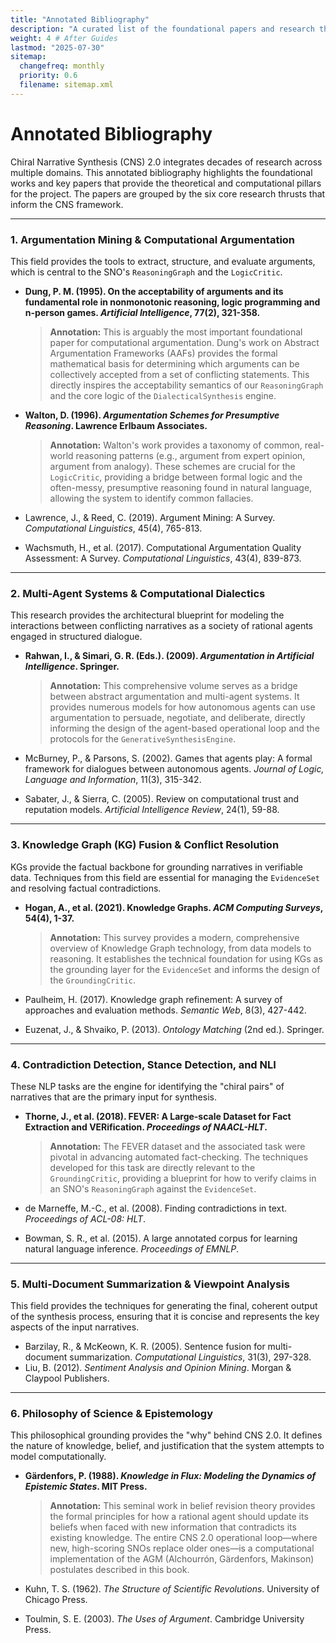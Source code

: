 ```yaml
---
title: "Annotated Bibliography"
description: "A curated list of the foundational papers and research that underpin the Chiral Narrative Synthesis 2.0 project."
weight: 4 # After Guides
lastmod: "2025-07-30"
sitemap:
  changefreq: monthly
  priority: 0.6
  filename: sitemap.xml
---
```


# Annotated Bibliography

Chiral Narrative Synthesis (CNS) 2.0 integrates decades of research across multiple domains. This annotated bibliography highlights the foundational works and key papers that provide the theoretical and computational pillars for the project. The papers are grouped by the six core research thrusts that inform the CNS framework.

---

### 1. Argumentation Mining & Computational Argumentation

This field provides the tools to extract, structure, and evaluate arguments, which is central to the SNO's `ReasoningGraph` and the `LogicCritic`.

-   **Dung, P. M. (1995). On the acceptability of arguments and its fundamental role in nonmonotonic reasoning, logic programming and n-person games. *Artificial Intelligence*, 77(2), 321-358.**
    > **Annotation:** This is arguably the most important foundational paper for computational argumentation. Dung's work on Abstract Argumentation Frameworks (AAFs) provides the formal mathematical basis for determining which arguments can be collectively accepted from a set of conflicting statements. This directly inspires the acceptability semantics of our `ReasoningGraph` and the core logic of the `DialecticalSynthesis` engine.

-   **Walton, D. (1996). *Argumentation Schemes for Presumptive Reasoning*. Lawrence Erlbaum Associates.**
    > **Annotation:** Walton's work provides a taxonomy of common, real-world reasoning patterns (e.g., argument from expert opinion, argument from analogy). These schemes are crucial for the `LogicCritic`, providing a bridge between formal logic and the often-messy, presumptive reasoning found in natural language, allowing the system to identify common fallacies.

-   Lawrence, J., & Reed, C. (2019). Argument Mining: A Survey. *Computational Linguistics*, 45(4), 765-813.
-   Wachsmuth, H., et al. (2017). Computational Argumentation Quality Assessment: A Survey. *Computational Linguistics*, 43(4), 839-873.

---

### 2. Multi-Agent Systems & Computational Dialectics

This research provides the architectural blueprint for modeling the interactions between conflicting narratives as a society of rational agents engaged in structured dialogue.

-   **Rahwan, I., & Simari, G. R. (Eds.). (2009). *Argumentation in Artificial Intelligence*. Springer.**
    > **Annotation:** This comprehensive volume serves as a bridge between abstract argumentation and multi-agent systems. It provides numerous models for how autonomous agents can use argumentation to persuade, negotiate, and deliberate, directly informing the design of the agent-based operational loop and the protocols for the `GenerativeSynthesisEngine`.

-   McBurney, P., & Parsons, S. (2002). Games that agents play: A formal framework for dialogues between autonomous agents. *Journal of Logic, Language and Information*, 11(3), 315-342.
-   Sabater, J., & Sierra, C. (2005). Review on computational trust and reputation models. *Artificial Intelligence Review*, 24(1), 59-88.

---

### 3. Knowledge Graph (KG) Fusion & Conflict Resolution

KGs provide the factual backbone for grounding narratives in verifiable data. Techniques from this field are essential for managing the `EvidenceSet` and resolving factual contradictions.

-   **Hogan, A., et al. (2021). Knowledge Graphs. *ACM Computing Surveys*, 54(4), 1-37.**
    > **Annotation:** This survey provides a modern, comprehensive overview of Knowledge Graph technology, from data models to reasoning. It establishes the technical foundation for using KGs as the grounding layer for the `EvidenceSet` and informs the design of the `GroundingCritic`.

-   Paulheim, H. (2017). Knowledge graph refinement: A survey of approaches and evaluation methods. *Semantic Web*, 8(3), 427-442.
-   Euzenat, J., & Shvaiko, P. (2013). *Ontology Matching* (2nd ed.). Springer.

---

### 4. Contradiction Detection, Stance Detection, and NLI

These NLP tasks are the engine for identifying the "chiral pairs" of narratives that are the primary input for synthesis.

-   **Thorne, J., et al. (2018). FEVER: A Large-scale Dataset for Fact Extraction and VERification. *Proceedings of NAACL-HLT*.**
    > **Annotation:** The FEVER dataset and the associated task were pivotal in advancing automated fact-checking. The techniques developed for this task are directly relevant to the `GroundingCritic`, providing a blueprint for how to verify claims in an SNO's `ReasoningGraph` against the `EvidenceSet`.

-   de Marneffe, M.-C., et al. (2008). Finding contradictions in text. *Proceedings of ACL-08: HLT*.
-   Bowman, S. R., et al. (2015). A large annotated corpus for learning natural language inference. *Proceedings of EMNLP*.

---

### 5. Multi-Document Summarization & Viewpoint Analysis

This field provides the techniques for generating the final, coherent output of the synthesis process, ensuring that it is concise and represents the key aspects of the input narratives.

-   Barzilay, R., & McKeown, K. R. (2005). Sentence fusion for multi-document summarization. *Computational Linguistics*, 31(3), 297-328.
-   Liu, B. (2012). *Sentiment Analysis and Opinion Mining*. Morgan & Claypool Publishers.

---

### 6. Philosophy of Science & Epistemology

This philosophical grounding provides the "why" behind CNS 2.0. It defines the nature of knowledge, belief, and justification that the system attempts to model computationally.

-   **Gärdenfors, P. (1988). *Knowledge in Flux: Modeling the Dynamics of Epistemic States*. MIT Press.**
    > **Annotation:** This seminal work in belief revision theory provides the formal principles for how a rational agent should update its beliefs when faced with new information that contradicts its existing knowledge. The entire CNS 2.0 operational loop—where new, high-scoring SNOs replace older ones—is a computational implementation of the AGM (Alchourrón, Gärdenfors, Makinson) postulates described in this book.

-   Kuhn, T. S. (1962). *The Structure of Scientific Revolutions*. University of Chicago Press.
-   Toulmin, S. E. (2003). *The Uses of Argument*. Cambridge University Press.
